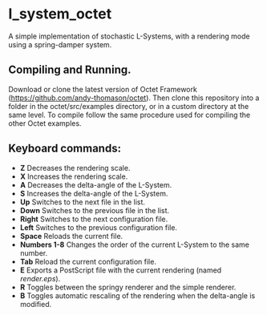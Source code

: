 # l_system_octet

A simple implementation of stochastic L-Systems, with a rendering mode using a spring-damper system.

## Compiling and Running.

Download or clone the latest version of Octet Framework (https://github.com/andy-thomason/octet). 
Then clone this repository into a folder in the octet/src/examples directory, or in a custom directory at the same level.
To compile follow the same procedure used for compiling the other Octet examples.

## Keyboard commands:
* **Z** Decreases the rendering scale.
* **X** Increases the rendering scale.
* **A** Decreases the delta-angle of the L-System. 
* **S** Increases the delta-angle of the L-System. 
* **Up** Switches to the next file in the list. 
* **Down** Switches to the previous file in the list. 
* **Right** Switches to the next configuration file.
* **Left** Switches to the previous configuration file.
* **Space** Reloads the current file.
* **Numbers 1-8** Changes the order of the current L-System to the same number.
* **Tab** Reload the current configuration file.
* **E** Exports a PostScript file with the current rendering (named *render.eps*).
* **R** Toggles between the springy renderer and the simple renderer.
* **B** Toggles automatic rescaling of the rendering when the delta-angle is modified.
